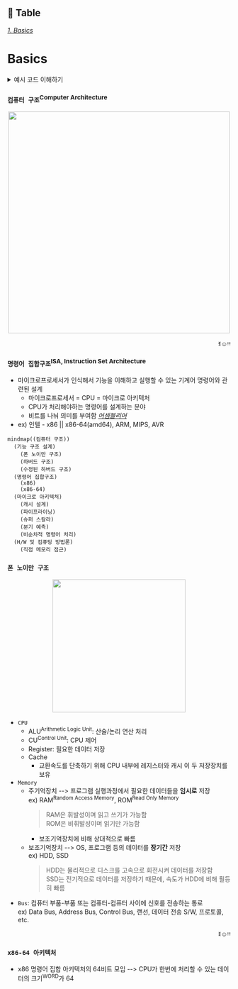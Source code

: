 ## 📝 Table <br>
[*1. Basics*](#basics)


# Basics

<details>
<summary>예시 코드 이해하기</summary>
<div markdown="1">
<br>

<code>👾 "Welcome Hackers :)" 가 출력되는 입력값 찾아보기</code>
```solve_me.c
#include <stdio.h>
#include <stdlib.h>
#include <string.h>
int main() {
  int sz = 0x30;
  char *buf = (char *)malloc(sizeof(char) * sz); //메모리 할당
  puts("Hello World!");
  printf("Education + Hack = ? ");
  fgets(buf, sz, stdin);
  if (!strncmp(buf, "DreamHack", 9))
    printf("Welcome Hackers :)\n");
  else
    printf("No No :/\n");
  return 0;
}
```
* ```malloc 함수```<sup>memory allocation</sup>: 요청한 크기의 메모리를 동적으로 할당하여 리턴
  * ```#include <stdlib.h>``` 헤더파일 명령어 필요
  * C언어는!!! 동적으로 size를 결정할 때 malloc 함수가 꼭 필요함!
  * void형 포인터를 리턴하기 때문에 데이터 타입의 종류는 알 수 없음<br>
    --> void 포인터를 반환하고 변환하여 사용할 수 있음
* ```메모리를 동적 할당한다```: 런타임 도중 사용할 메모리 공간을 할당
  * 메모리는 힙 영역에 생성됨 cf) 정적 메모리 할당<sup>데이터, 스택 영역</sup>: 컴파일 타임에 메모리 크기 결정
* ```strncmp 함수```: 두 문자열을 비교하여 같으면 0, 다르면 음수or양수 리턴
  * **strncmp(str1, str2, n)**
    * 맨 앞 두 매개변수 --> 비교할 두 문자열
    * 세 번째 매개변수 n --> 비교할 문자열 길이
    * n > 0이어야하며, 두 문자열 중 더 적은 것을 기준으로 비교
  * ```#include <string.h>``` 헤더파일 명령어 필요

```solve_me.py
#!/usr/bin/python3
quiz = [116, 66, 85, 81, 93, 120, 81, 83, 91]
for i in range(len(quiz)):
    quiz[i] ^= 0x30
quiz = ''.join([chr(_) for _ in quiz])
answer = input()
if answer == quiz:
    print("Welcome Hackers :)")
else:
    print("No No :/")
```
* ```chr() 함수```: 정수를 인자로 받으며, 해당 정수를 아스키코드로 바꾸어줌
* ```^```은 XOR 연산자로, quiz 리스트의 인덱스별 값을 바꿈
 
</details>

### ```컴퓨터 구조```<sup>Computer Architecture</sup>
<p align="center"><img src="https://github.com/redzzzi/Dreamhack23fall/assets/127263392/e7da3c87-78d0-4db5-8fdb-4056f585527f" width="500px"></p>

<p align="right">ꉂ☺ᵎᵎᵎ</p>

### ```명령어 집합구조```<sup>ISA, Instruction Set Architecture</sup>
* 마이크로프로세서가 인식해서 기능을 이해하고 실행할 수 있는 기계어 명령어와 관련된 설계
  * 마이크로프로세서 = CPU = 마이크로 아키텍처
  * CPU가 처리해야하는 명령어를 설계하는 분야
  * 비트를 나눠 의미를 부여함 [*어셈블리어*](https://ko.wikipedia.org/wiki/%EC%96%B4%EC%85%88%EB%B8%94%EB%A6%AC%EC%96%B4)
* ex) 인텔 - x86 || x86-64(amd64), ARM, MIPS, AVR

```mermaid
mindmap((컴퓨터 구조))
  (기능 구조 설계)
    (폰 노이만 구조)
    (하버드 구조)
    (수정된 하버드 구조)
  (명령어 집합구조)
    (x86)
    (x86-64)
  (마이크로 아키텍처)
    (캐시 설계)
    (파이프라이닝)
    (슈퍼 스칼라)
    (분기 예측)
    (비순차적 명령어 처리)
  (H/W 및 컴퓨팅 방법론)
    (직접 메모리 접근)
```

### ```폰 노이만 구조```
<p align="center"><img src="https://github.com/redzzzi/Dreamhack23fall/assets/127263392/197ca873-4293-4245-b39f-e3840daaf625"
 width="300px"></p>
 
* ```CPU```
  * ALU<sup>Arithmetic Logic Unit</sup>: 산술/논리 연산 처리
  * CU<sup>Control Unit</sup>: CPU 제어
  * Register: 필요한 데이터 저장
  * Cache
    * 교환속도를 단축하기 위해 CPU 내부에 레지스터와 캐시 이 두 저장장치를 보유
* ```Memory```
  * 주기억장치 --> 프로그램 실행과정에서 필요한 데이터들을 **임시로** 저장<br>
    ex) RAM<sup>Random Access Memory</sup>, ROM<sup>Read Only Memory</sup><br>
      > RAM은 휘발성이며 읽고 쓰기가 가능함<br>
      > ROM은 비휘발성이며 읽기만 가능함
    * 보조기억장치에 비해 상대적으로 빠름
  * 보조기억장치 --> OS, 프로그램 등의 데이터를 **장기간** 저장<br>
    ex) HDD, SSD
      > HDD는 물리적으로 디스크를 고속으로 회전시켜 데이터를 저장함<br>
      > SSD는 전기적으로 데이터를 저장하기 때문에, 속도가 HDD에 비해 훨등히 빠름
* ```Bus```: 컴퓨터 부품-부품 또는 컴퓨터-컴퓨터 사이에 신호를 전송하는 통로<br>
  ex) Data Bus, Address Bus, Control Bus, 랜선, 데이터 전송 S/W, 프로토콜, etc.

<p align="right">ꉂ☺ᵎᵎᵎ</p>

### ```x86-64 아키텍처```
* x86 명령어 집합 아키텍처의 64비트 모임 --> CPU가 한번에 처리할 수 있는 데이터의 크기<sup>WORD</sup>가 64
